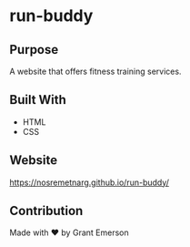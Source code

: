 # run-buddy

## Purpose
A website that offers fitness training services.

## Built With
* HTML
* CSS

## Website
https://nosremetnarg.github.io/run-buddy/

## Contribution
Made with ❤️ by Grant Emerson
